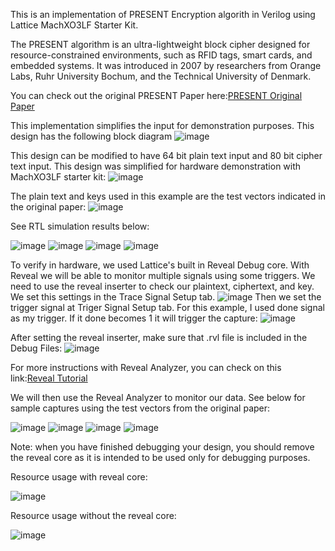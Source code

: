 This is an implementation of PRESENT Encryption algorith in Verilog using Lattice MachXO3LF Starter Kit.

The PRESENT algorithm is an ultra-lightweight block cipher designed for resource-constrained environments, such as RFID tags, smart cards, and embedded systems. 
It was introduced in 2007 by researchers from Orange Labs, Ruhr University Bochum, and the Technical University of Denmark.

You can check out the original PRESENT Paper here:[PRESENT Original Paper](https://www.iacr.org/archive/ches2007/47270450/47270450.pdf) 

This implementation simplifies the input for demonstration purposes. This design has the following block diagram
![image](https://github.com/user-attachments/assets/1340730d-87b8-4622-a5df-188544604d8c)

This design can be modified to have 64 bit plain text input and 80 bit cipher text input. This design was simplified for hardware demonstration with MachXO3LF starter kit:
![image](https://github.com/user-attachments/assets/88a7d594-34ff-43e8-9b47-d146b8b5321d)



The plain text and keys used in this example are the test vectors indicated in the original paper:
![image](https://github.com/user-attachments/assets/6b5a1c62-0bcd-4c93-908d-0bb8c179c851)
 
See RTL simulation results below:

![image](https://github.com/user-attachments/assets/9eeb12f3-697e-4436-9aae-04e03f5c139a)
![image](https://github.com/user-attachments/assets/aac72a90-7a97-4bd5-a3d4-fb3d4f72cf68)
![image](https://github.com/user-attachments/assets/96c5f2f5-19a5-4bb9-82bc-205d5cbc6df5)
![image](https://github.com/user-attachments/assets/f6c50c80-e355-47d1-a2b5-8ff52c56ee43)


To verify in hardware, we used Lattice's built in Reveal Debug core. With Reveal we will be able to monitor multiple signals using some triggers. We need to use the reveal inserter to check our plaintext, ciphertext, and key. We set this settings in the Trace Signal Setup tab.
![image](https://github.com/user-attachments/assets/9ac95dc3-4aaa-4d1c-8b37-7894730b30f1)
Then we set the trigger signal at Triger Signal Setup tab. For this example, I used done signal as my trigger. If it done becomes 1 it will trigger the capture:
![image](https://github.com/user-attachments/assets/cb62cc46-e6e0-43ae-ba27-db7b3412fdbf)

After setting the reveal inserter, make sure that .rvl file is included in the Debug Files:
![image](https://github.com/user-attachments/assets/f52debf2-6d75-436c-9bdf-c0f314cda89f)

For more instructions with Reveal Analyzer, you can check on this link:[Reveal Tutorial](https://www.youtube.com/watch?v=krbasfW3h5E) 

We will then use the Reveal Analyzer to monitor our data. See below for sample captures using the test vectors from the original paper:

![image](https://github.com/user-attachments/assets/a886429b-cbd3-4385-9fce-10aed4ed9c5b)
![image](https://github.com/user-attachments/assets/519d424a-b428-466e-9dd5-092d108f9e59)
![image](https://github.com/user-attachments/assets/f6c50a46-0e44-4352-ba88-e09b2a976b73)
![image](https://github.com/user-attachments/assets/6b8bf3d6-1213-48fb-9609-cbae8ae6d5e4)

Note: when you have finished debugging your design, you should remove the reveal core as it is intended to be used only for debugging purposes. 

Resource usage with reveal core:

![image](https://github.com/user-attachments/assets/87950e56-c54a-4353-968e-15d55d2792d1)

Resource usage without the reveal core:

![image](https://github.com/user-attachments/assets/0fa6ec50-bc6e-4fca-b370-eab8567d932f)













